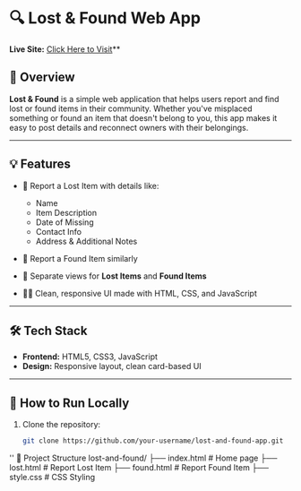 # 🔍 Lost & Found Web App

**Live Site:** [Click Here to Visit](https://riaz1909.github.io/Lost-And-Found/)**

## 📌 Overview

**Lost & Found** is a simple web application that helps users report and find lost or found items in their community. Whether you've misplaced something or found an item that doesn't belong to you, this app makes it easy to post details and reconnect owners with their belongings.

---

## 💡 Features

- 🚨 Report a Lost Item with details like:
  - Name
  - Item Description
  - Date of Missing
  - Contact Info
  - Address & Additional Notes

- 🎉 Report a Found Item similarly

- 📁 Separate views for **Lost Items** and **Found Items**

- 👨‍💻 Clean, responsive UI made with HTML, CSS, and JavaScript

---

## 🛠 Tech Stack

- **Frontend:** HTML5, CSS3, JavaScript
- **Design:** Responsive layout, clean card-based UI

---

## 🚀 How to Run Locally

1. Clone the repository:
   ```bash
   git clone https://github.com/your-username/lost-and-found-app.git
''
📂 Project Structure
lost-and-found/
├── index.html         # Home page
├── lost.html          # Report Lost Item
├── found.html         # Report Found Item
├── style.css          # CSS Styling

